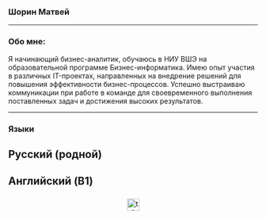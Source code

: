 ### Шорин Матвей


---

### Обо мне:

Я начинающий бизнес-аналитик, обучаюсь в НИУ ВШЭ на образовательной программе Бизнес-информатика. Имею опыт участия в различных IT-проектах, направленных на внедрение решений для повышения эффективности бизнес-процессов. Успешно выстраиваю коммуникации при работе в команде для своевременного выполнения поставленных задач и достижения высоких результатов.


---

### Языки

## Русский (родной)

## Английский (B1)

###
<div align="center">
 <a href="https://t.me/setsuraa" target="_blank">
    <img src="https://img.shields.io/static/v1?message=Telegram&logo=telegram&label=&color=2CA5E0&logoColor=white&labelColor=&style=for-the-badge" height="25" alt="telegram logo"  />
  </a>
</div>
